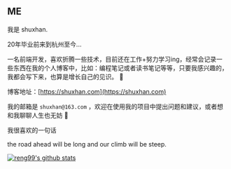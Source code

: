 
## ME

我是 shuxhan.

20年毕业前来到杭州至今...

一名前端开发，喜欢折腾一些技术，目前还在工作+努力学习ing，经常会记录一些东西在我的个人博客中，比如：编程笔记或者读书笔记等等，只要我感兴趣的，我都会写下来，也算是增长自己的见识。 :book:

博客地址：[https://shuxhan.com](https://shuxhan.com)

我的邮箱是 `shuxhan@163.com` ，欢迎在使用我的项目中提出问题和建议，或者想和我聊聊人生也无妨 💬

我很喜欢的一句话

the road ahead will be long and our climb will be steep.

[![reng99's github stats](https://github-readme-stats.vercel.app/api?username=shuxhan&show_icons=true&theme=dracula)](https://github.com/anuraghazra/github-readme-stats)



